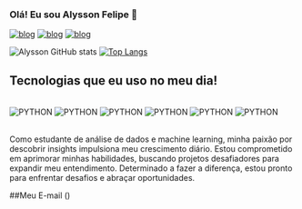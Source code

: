 
### Olá! Eu sou Alysson Felipe 👋

[![blog](https://img.shields.io/badge/Gmail-D14836?style=for-the-badge&logo=gmail&logoColor=white)]( https://mail.google.com/mail/u/0/#inbox) [![blog](https://img.shields.io/badge/LinkedIn-0077B5?style=for-the-badge&logo=linkedin&logoColor=white)](https://www.linkedin.com/in/alysson-felipe12/) [![blog](https://img.shields.io/badge/Instagram-E4405F?style=for-the-badge&logo=instagram&logoColor=white)](https://www.instagram.com/fellipemelloo?igsh=MXZ0enptMXZvejc3eg%3D%3D&utm_source=qr)

![Alysson GitHub stats](https://github-readme-stats.vercel.app/api?username=felipetavares0&show_icons=true&theme=radical) [![Top Langs](https://github-readme-stats.vercel.app/api/top-langs/?username=felipetavares0)](https://github.com/anuraghazra/github-readme-stats)

## Tecnologias que eu uso no meu dia!


<div style="display: inline_block"><br/>
    <img aling= "center" alt="PYTHON" src="https://img.shields.io/badge/HTML5-E34F26?style=for-the-badge&logo=html5&logoColor=white"/>
    <img aling= "center" alt="PYTHON" src="https://img.shields.io/badge/CSS3-1572B6?style=for-the-badge&logo=css3&logoColor=white"/>
    <img aling= "center" alt="PYTHON" src="https://img.shields.io/badge/Python-14354C?style=for-the-badge&logo=python&logoColor=white"/> 
    <img aling= "center" alt="PYTHON" src="https://img.shields.io/badge/MySQL-005C84?style=for-the-badge&logo=mysql&logoColor=white"/> 
    <img aling= "center" alt="PYTHON" src="https://img.shields.io/badge/Microsoft_Excel-217346?style=for-the-badge&logo=microsoft-excel&logoColor=white"/> 
    <img aling= "center" alt="PYTHON" src="https://img.shields.io/badge/PHP-777BB4?style=for-the-badge&logo=php&logoColor=white"/> 


</div> </br> 


Como estudante de análise de dados e machine learning, minha paixão por descobrir insights impulsiona meu crescimento diário. Estou comprometido em aprimorar minhas habilidades, buscando projetos desafiadores para expandir meu entendimento. Determinado a fazer a diferença, estou pronto para enfrentar desafios e abraçar oportunidades.

##Meu E-mail ()

